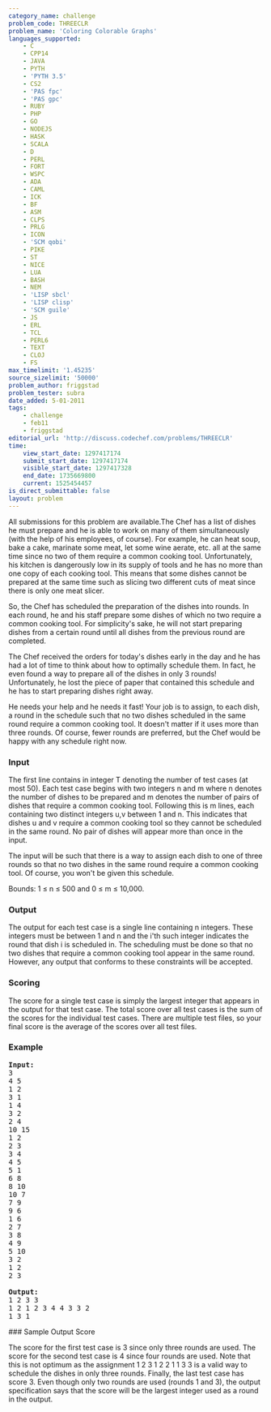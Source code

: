 ```yaml
---
category_name: challenge
problem_code: THREECLR
problem_name: 'Coloring Colorable Graphs'
languages_supported:
    - C
    - CPP14
    - JAVA
    - PYTH
    - 'PYTH 3.5'
    - CS2
    - 'PAS fpc'
    - 'PAS gpc'
    - RUBY
    - PHP
    - GO
    - NODEJS
    - HASK
    - SCALA
    - D
    - PERL
    - FORT
    - WSPC
    - ADA
    - CAML
    - ICK
    - BF
    - ASM
    - CLPS
    - PRLG
    - ICON
    - 'SCM qobi'
    - PIKE
    - ST
    - NICE
    - LUA
    - BASH
    - NEM
    - 'LISP sbcl'
    - 'LISP clisp'
    - 'SCM guile'
    - JS
    - ERL
    - TCL
    - PERL6
    - TEXT
    - CLOJ
    - FS
max_timelimit: '1.45235'
source_sizelimit: '50000'
problem_author: friggstad
problem_tester: subra
date_added: 5-01-2011
tags:
    - challenge
    - feb11
    - friggstad
editorial_url: 'http://discuss.codechef.com/problems/THREECLR'
time:
    view_start_date: 1297417174
    submit_start_date: 1297417174
    visible_start_date: 1297417328
    end_date: 1735669800
    current: 1525454457
is_direct_submittable: false
layout: problem
---
```

All submissions for this problem are available.The Chef has a list of dishes he must prepare and he is able to work on many of them simultaneously (with the help of his employees, of course). For example, he can heat soup, bake a cake, marinate some meat, let some wine aerate, etc. all at the same time since no two of them require a common cooking tool. Unfortunately, his kitchen is dangerously low in its supply of tools and he has no more than one copy of each cooking tool. This means that some dishes cannot be prepared at the same time such as slicing two different cuts of meat since there is only one meat slicer.

So, the Chef has scheduled the preparation of the dishes into rounds. In each round, he and his staff prepare some dishes of which no two require a common cooking tool. For simplicity's sake, he will not start preparing dishes from a certain round until all dishes from the previous round are completed.

The Chef received the orders for today's dishes early in the day and he has had a lot of time to think about how to optimally schedule them. In fact, he even found a way to prepare all of the dishes in only 3 rounds! Unfortunately, he lost the piece of paper that contained this schedule and he has to start preparing dishes right away.

He needs your help and he needs it fast! Your job is to assign, to each dish, a round in the schedule such that no two dishes scheduled in the same round require a common cooking tool. It doesn't matter if it uses more than three rounds. Of course, fewer rounds are preferred, but the Chef would be happy with any schedule right now.

### Input

The first line contains in integer T denoting the number of test cases (at most 50). Each test case begins with two integers n and m where n denotes the number of dishes to be prepared and m denotes the number of pairs of dishes that require a common cooking tool. Following this is m lines, each containing two distinct integers u,v between 1 and n. This indicates that dishes u and v require a common cooking tool so they cannot be scheduled in the same round. No pair of dishes will appear more than once in the input.

The input will be such that there is a way to assign each dish to one of three rounds so that no two dishes in the same round require a common cooking tool. Of course, you won't be given this schedule.

Bounds: 1 ≤ n ≤ 500 and 0 ≤ m ≤ 10,000.

### Output

The output for each test case is a single line containing n integers. These integers must be between 1 and n and the i'th such integer indicates the round that dish i is scheduled in. The scheduling must be done so that no two dishes that require a common cooking tool appear in the same round. However, any output that conforms to these constraints will be accepted.

### Scoring

The score for a single test case is simply the largest integer that appears in the output for that test case. The total score over all test cases is the sum of the scores for the individual test cases. There are multiple test files, so your final score is the average of the scores over all test files.

### Example

<pre>
<b>Input:</b>
3
4 5
1 2
3 1
1 4
3 2
2 4
10 15
1 2
2 3
3 4
4 5
5 1
6 8
8 10
10 7
7 9
9 6
1 6
2 7
3 8
4 9
5 10
3 2
1 2
2 3

<b>Output:</b>
1 2 3 3
1 2 1 2 3 4 4 3 3 2
1 3 1
</pre>### Sample Output Score

The score for the first test case is 3 since only three rounds are used. The score for the second test case is 4 since four rounds are used. Note that this is not optimum as the assignment 1 2 3 1 2 2 1 1 3 3 is a valid way to schedule the dishes in only three rounds. Finally, the last test case has score 3. Even though only two rounds are used (rounds 1 and 3), the output specification says that the score will be the largest integer used as a round in the output.
